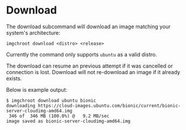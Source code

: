 # Download

The download subcommand will download an image matching your system's
architecture:

```shell
imgchroot download <distro> <release>
```

Currently the command only supports `ubuntu` as a valid distro.

The download can resume an previous attempt if it was cancelled or connection
is lost. Download will not re-download an image if it already exists.

Below is example output:

```shell
$ imgchroot download ubuntu bionic
downloading https://cloud-images.ubuntu.com/bionic/current/bionic-server-cloudimg-amd64.img
 346 of  346 MB (100.0%) @   9.2 MB/sec
image saved as bionic-server-cloudimg-amd64.img
```
